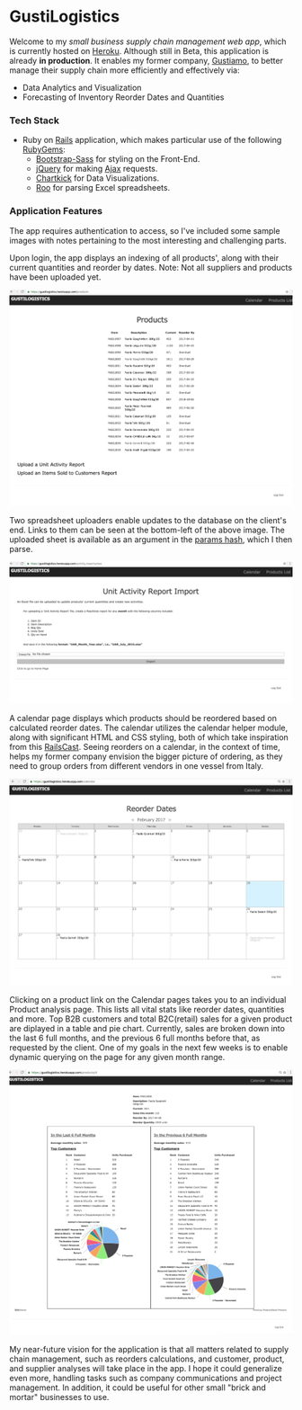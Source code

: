 # GustiLogistics

Welcome to my *small business supply chain management web app*, which is currently hosted on [Heroku](https://www.heroku.com/). Although still in Beta, this application is already **in production**. It enables my former company, [Gustiamo](https://www.gustiamo.com/), to better manage their supply chain more efficiently and effectively via:
* Data Analytics and Visualization
* Forecasting of Inventory Reorder Dates and Quantities

### Tech Stack

* Ruby on [Rails](http://rubyonrails.org/) application, which makes particular use of the following [RubyGems](https://rubygems.org/):
  * [Bootstrap-Sass](https://github.com/twbs/bootstrap-sass/) for styling on the Front-End.
  * [jQuery](https://rubygems.org/gems/jquery-rails) for making [Ajax](https://en.wikipedia.org/wiki/Ajax_(programming)) requests.
  * [Chartkick](https://github.com/ankane/chartkick) for Data Visualizations.
  * [Roo](https://github.com/roo-rb/roo) for parsing Excel spreadsheets.

### Application Features

The app requires authentication to access, so I've included some sample images with notes pertaining to the most interesting and challenging parts. 

Upon login, the app displays an indexing of all products', along with their current quantities and reorder by dates. Note: Not all suppliers and products have been uploaded yet.

![alt text](/sample_images/ProductsIndexPage.png "Products List")

Two spreadsheet uploaders enable updates to the database on the client's end. Links to them can be seen at the bottom-left of the above image. The uploaded sheet is available as an argument in the [params hash](https://gorails.com/episodes/the-params-hash), which I then parse. 

![alt text](/sample_images/FileUploader.png "File Uploader")

A calendar page displays which products should be reordered based on calculated reorder dates. The calendar utilizes the calendar helper module, along with significant HTML and CSS styling, both of which take inspiration from this [RailsCast](http://railscasts.com/episodes/213-calendars). Seeing reorders on a calendar, in the context of time, helps my former company envision the bigger picture of ordering, as they need to group orders from different vendors in one vessel from Italy. 

![alt text](/sample_images/CalendarPage.png "Calendar Prototype")

Clicking on a product link on the Calendar pages takes you to an individual Product analysis page. This lists all vital stats like reorder dates, quantities and more. Top B2B customers and total B2C(retail) sales for a given product are diplayed in a table and pie chart. Currently, sales are broken down into the last 6 full months, and the previous 6 full months before that, as requested by the client. One of my goals in the next few weeks is to enable dynamic querying on the page for any given month range.  

![alt text](/sample_images/ProductAnalysisPage.png "Product Analysis")

My near-future vision for the application is that all matters related to supply chain management, such as reorders calculations, and customer, product, and supplier analyses will take place in the app. I hope it could generalize even more, handling tasks such as company communications and project management. In addition, it could be useful for other small "brick and mortar" businesses to use.
